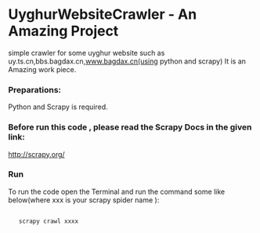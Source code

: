 
# UyghurWebsiteCrawler - An Amazing Project
simple crawler for some uyghur website such  as uy.ts.cn,bbs.bagdax.cn,www.bagdax.cn(using python and scrapy)
It is an Amazing work piece.

### Preparations:
Python and Scrapy is required.

### Before run this code , please read the Scrapy Docs in the given link:
http://scrapy.org/

### Run
To run the code open the Terminal and run the command some like below(where xxx is your scrapy spider name ):

<code>
   scrapy crawl xxxx 
</code>

